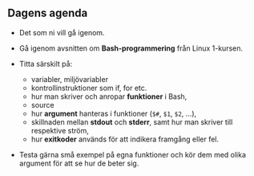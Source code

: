 ## Dagens agenda

- Det som ni vill gå igenom.

- Gå igenom avsnitten om **Bash-programmering** från Linux 1-kursen.

- Titta särskilt på:
  - variabler, miljövariabler
  - kontrollinstruktioner som if, for etc.
  - hur man skriver och anropar **funktioner** i Bash,
  - source
  - hur **argument** hanteras i funktioner (`$#`, `$1`, `$2`, …),
  - skillnaden mellan **stdout** och **stderr**, samt hur man skriver till respektive ström,
  - hur **exitkoder** används för att indikera framgång eller fel.
- Testa gärna små exempel på egna funktioner och kör dem med olika argument för att se hur de beter sig.
